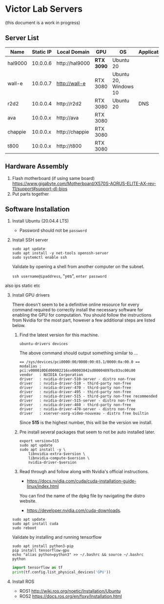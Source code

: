 # Victor Lab Servers

(this document is a work in progress)

## Server List

| Name | Static IP | Local Domain | GPU | OS | Applications |
| ---- | --------- | ------------ | --- |--- | ------------ |
| hal9000 | 10.0.0.6 | http://hal9000 | **RTX 3090** | Ubuntu 20 | |
| wall-e | 10.0.0.7 | [http://wall-e](http://wall-e) | RTX 3080 | Ubuntu 20, Windows 10 | |
| r2d2 | 10.0.0.4 | http://r2d2 | RTX 3080 | Ubuntu 20 | DNS |
| ava | 10.0.0.x | http://ava | RTX 3080 | | |
| chappie | 10.0.0.x | http://chappie | RTX 3080 | | |
| t800 | 10.0.0.x | http://t800 | RTX 3080 | | |

## Hardware Assembly

1. Flash motherboard (if using same board) https://www.gigabyte.com/Motherboard/X570S-AORUS-ELITE-AX-rev-11/support#support-dl-bios
2. Put parts together

## Software Installation

1. Install Ubuntu (20.04.4 LTS)
   - Password should not be `password`
 
2. Install SSH server
    
    ```
    sudo apt update
    sudo apt install -y net-tools openssh-server
    sudo systemctl enable ssh
    ```
   
    Validate by opening a shell from another computer on the subnet.
   
   `ssh username@ipaddress`, "yes", `enter password`
   

also ips static etc

3. Install GPU drivers

    There doesn't seem to be a definitive online resource for every 
    command required to correctly install the necessary software for enabling 
    the GPU for computation. You should follow the instructions from Nvidia
    for the most part, however a few additional steps are listed below.
    
    1. Find the latest version for this machine.
    
        `ubuntu-drivers devices` 
        
        The above command should output something similar to ...
        
        ```shell script
        == /sys/devices/pci0000:00/0000:00:03.1/0000:0a:00.0 ==
        modalias : pci:v000010DEd00002216sv00003842sd00004897bc03sc00i00
        vendor   : NVIDIA Corporation
        driver   : nvidia-driver-510-server - distro non-free
        driver   : nvidia-driver-510 - third-party non-free
        driver   : nvidia-driver-470 - third-party non-free
        driver   : nvidia-driver-495 - third-party non-free
        driver   : nvidia-driver-515 - third-party non-free recommended
        driver   : nvidia-driver-515-server - distro non-free
        driver   : nvidia-driver-460 - third-party non-free
        driver   : nvidia-driver-470-server - distro non-free
        driver   : xserver-xorg-video-nouveau - distro free builtin
        ```
       
        Since **515** is the highest number, this will be the version we install.
    
    2. Pre install several packages that seem to not be auto installed later.
    
        ```shell script
        export version=515
        sudo apt update
        sudo apt install -y \
            libnvidia-extra-$version \
            libnvidia-compute-$version \
            nvidia-driver-$version
        ```
    
    3. Read through and follow along with Nvidia's official instructions.
    
        - https://docs.nvidia.com/cuda/cuda-installation-guide-linux/index.html
        
        You can find the name of the dpkg file by navigating the distro website. 
        
        - https://developer.nvidia.com/cuda-downloads.
    
   
    ```
    sudo apt update
    sudo apt install cuda
    sudo reboot
    ```
   
    Validate by installing and running tensorflow
    
    ```shell script
    sudo apt install python3-pip
    pip install tensorflow-gpu
    echo "alias python=python3" >> ~/.bashrc && source ~/.bashrc
    python
    ```
   
    ```python
    import tensorflow as tf
    print(tf.config.list_physical_devices('GPU'))
    ```

4. Install ROS
   - ROS1 http://wiki.ros.org/noetic/Installation/Ubuntu
   - ROS2 https://docs.ros.org/en/foxy/Installation.html

